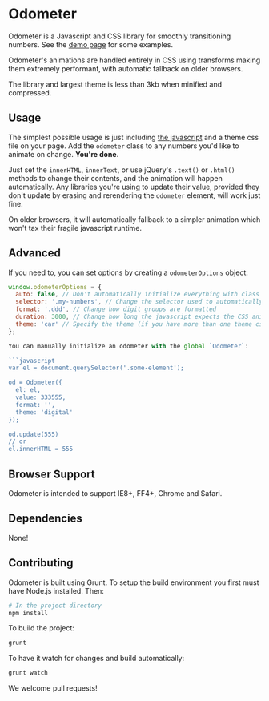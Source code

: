Odometer
========

Odometer is a Javascript and CSS library for smoothly transitioning numbers.
See the [demo page](http://github.hubspot.com/odometer/docs/welcome) for some examples.

Odometer's animations are handled entirely in CSS using transforms making
them extremely performant, with automatic fallback on older browsers.

The library and largest theme is less than 3kb when minified and compressed.

Usage
-----

The simplest possible usage is just including [the javascript](https://raw.github.com/HubSpot/odometer/v0.3.1/odometer.min.js) and a theme css
file on your page.  Add the `odometer` class to any numbers you'd like to animate on change.  **You're done.**

Just set the `innerHTML`, `innerText`, or use jQuery's `.text()` or `.html()` methods to change their contents, and the animation
will happen automatically.  Any libraries you're using to update their value, provided they don't update by erasing and rerendering
the `odometer` element, will work just fine.

On older browsers, it will automatically fallback to a simpler animation which won't tax their fragile javascript runtime.

Advanced
--------

If you need to, you can set options by creating a `odometerOptions` object:

```javascript
window.odometerOptions = {
  auto: false, // Don't automatically initialize everything with class 'odometer'
  selector: '.my-numbers', // Change the selector used to automatically find things to be animated
  format: '.ddd', // Change how digit groups are formatted
  duration: 3000, // Change how long the javascript expects the CSS animation to take
  theme: 'car' // Specify the theme (if you have more than one theme css file on the page)
};

You can manually initialize an odometer with the global `Odometer`:

```javascript
var el = document.querySelector('.some-element');

od = Odometer({
  el: el,
  value: 333555,
  format: '',
  theme: 'digital'
});

od.update(555)
// or
el.innerHTML = 555
```

Browser Support
---------------

Odometer is intended to support IE8+, FF4+, Chrome and Safari.

Dependencies
------------

None!

Contributing
------------

Odometer is built using Grunt.  To setup the build environment you first
must have Node.js installed.  Then:

```bash
# In the project directory
npm install
```

To build the project:
```bash
grunt
```

To have it watch for changes and build automatically:
```bash
grunt watch
```

We welcome pull requests!

